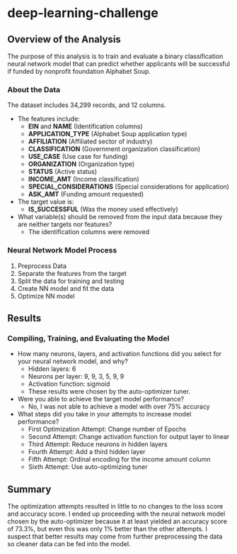 # deep-learning-challenge
## Overview of the Analysis
The purpose of this analysis is to train and evaluate a binary classification neural network model that can predict whether applicants will be successful if funded by nonprofit foundation Alphabet Soup.

### About the Data
The dataset includes 34,299 records, and 12 columns.
* The features include:
    - <strong>EIN</strong> and <strong>NAME</strong> (Identification columns)
    - <strong>APPLICATION_TYPE</strong> (Alphabet Soup application type)
    - <strong>AFFILIATION</strong> (Affiliated sector of industry)
    - <strong>CLASSIFICATION</strong> (Government organization classification)
    - <strong>USE_CASE</strong> (Use case for funding)
    - <strong>ORGANIZATION</strong> (Organization type)
    - <strong>STATUS</strong> (Active status)
    - <strong>INCOME_AMT</strong> (Income classification)
    - <strong>SPECIAL_CONSIDERATIONS</strong> (Special considerations for application)
    - <strong>ASK_AMT</strong> (Funding amount requested)
* The target value is:
    - <strong>IS_SUCCESSFUL</strong> (Was the money used effectively)
* What variable(s) should be removed from the input data because they are neither targets nor features?
    - The identification columns were removed
### Neural Network Model Process
1. Preprocess Data
2. Separate the features from the target
3. Split the data for training and testing
4. Create NN model and fit the data
5. Optimize NN model

## Results
### Compiling, Training, and Evaluating the Model
* How many neurons, layers, and activation functions did you select for your neural network model, and why?
    - Hidden layers: 6
    - Neurons per layer: 9, 9, 3, 5, 9, 9
    - Activation function: sigmoid
    - These results were chosen by the auto-optimizer tuner. 
* Were you able to achieve the target model performance?
    - No, I was not able to achieve a model with over 75% accuracy
* What steps did you take in your attempts to increase model performance?
    - First Optimization Attempt: Change number of Epochs
    - Second Attempt: Change activation function for output layer to linear
    - Third Attempt: Reduce neurons in hidden layers
    - Fourth Attempt: Add a third hidden layer
    - Fifth Attempt: Ordinal encoding for the income amount column
    - Sixth Attempt: Use auto-optimizing tuner


## Summary

The optimization attempts resulted in little to no changes to the loss score and accuracy score. I ended up proceeding with the neural network model chosen by the auto-optimizer because it at least yielded an accuracy score of 73.3%, but even this was only 1% better than the other attempts. I suspect that better results may come from further preprocessing the data so cleaner data can be fed into the model.
